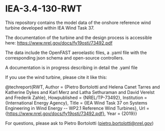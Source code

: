 # IEA-3.4-130-RWT
This repository contains the model data of the onshore reference wind turbine developed within IEA Wind Task 37. 

The documentation of the turbine and the design process is accessible here: https://www.nrel.gov/docs/fy19osti/73492.pdf

The data include the OpenFAST aeroelastic files, a .yaml file with the corresponding json schema and open-source controllers.

A documentation is in progress describing in detail the .yaml file

If you use the wind turbine, please cite it like this:

@techreport{RWT,
	Author = {Pietro Bortolotti and Helena Canet Tarres and Katherine Dykes and Karl Merz and Latha Sethuraman and David Verelst and Frederik Zahle},
	Howpublished = {NREL/TP-73492},
	Institution = {International Energy Agency},
	Title = {IEA Wind Task 37 on Systems Engineering in Wind Energy -- WP2.1 Reference Wind Turbines},
    Url ={https://www.nrel.gov/docs/fy19osti/73492.pdf},
	Year = {2019}}

For questions, please ask to Pietro Bortolotti (pietro.bortolotti@nrel.gov)